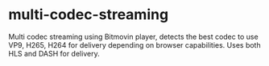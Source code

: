 # multi-codec-streaming
Multi codec streaming using Bitmovin player, detects the best codec to use VP9, H265, H264 for delivery depending on browser capabilities. Uses both HLS and DASH for delivery.
